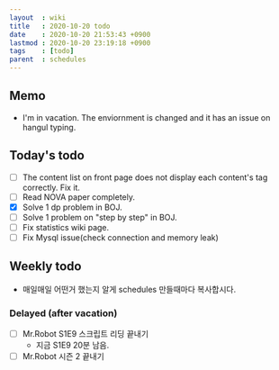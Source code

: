 ```yaml
---
layout  : wiki
title   : 2020-10-20 todo
date    : 2020-10-20 21:53:43 +0900
lastmod : 2020-10-20 23:19:18 +0900
tags    : [todo]
parent  : schedules
---
```


## Memo
 * I'm in vacation. The enviornment is changed and it has an issue on hangul typing.

## Today's todo
 * [ ] The content list on front page does not display each content's tag correctly. Fix it.
 * [ ] Read NOVA paper completely.
 * [X] Solve 1 dp problem in BOJ.
 * [ ] Solve 1 problem on "step by step" in BOJ.
 * [ ] Fix statistics wiki page.
 * [ ] Fix Mysql issue(check connection and memory leak)

## Weekly todo
 * 매일매일 어떤거 했는지 알게 schedules 만들때마다 복사합시다.

### Delayed (after vacation)
 * [ ] Mr.Robot S1E9 스크립트 리딩 끝내기
   * 지금 S1E9 20분 남음.
 * [ ] Mr.Robot 시즌 2 끝내기
